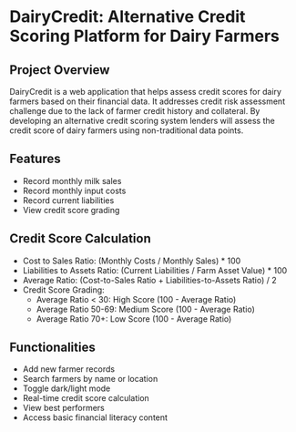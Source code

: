 # DairyCredit: Alternative Credit Scoring Platform for Dairy Farmers

## Project Overview
DairyCredit is a web application that helps assess credit scores for dairy farmers based on their financial data. It addresses credit risk assessment challenge due to the lack of farmer credit history and collateral. By developing an alternative credit scoring system lenders will assess the credit score of dairy farmers using non-traditional data points.

## Features
- Record monthly milk sales
- Record monthly input costs
- Record current liabilities
- View credit score grading

## Credit Score Calculation
- Cost to Sales Ratio: (Monthly Costs / Monthly Sales) * 100
- Liabilities to Assets Ratio: (Current Liabilities / Farm Asset Value) * 100
- Average Ratio: (Cost-to-Sales Ratio + Liabilities-to-Assets Ratio) / 2
- Credit Score Grading:
  * Average Ratio < 30: High Score (100 - Average Ratio)
  * Average Ratio 50-69: Medium Score (100 - Average Ratio)
  * Average Ratio 70+: Low Score (100 - Average Ratio)

## Functionalities
- Add new farmer records
- Search farmers by name or location
- Toggle dark/light mode
- Real-time credit score calculation
- View best performers
- Access basic financial literacy content